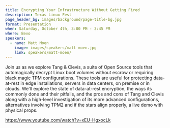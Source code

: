 ```yaml
---
title: Encrypting Your Infrastructure Without Getting Fired
description: Texas Linux Fest
page_header_bg: images/background/page-title-bg.jpg
format: Presentation
when: Saturday, October 4th, 3:00 PM - 3:45 PM
where: Bevo
speakers:
  - name: Matt Moen
    image: images/speakers/matt-moen.jpg
    link: speakers/matt-moen/
---
```


Join us as we explore Tang & Clevis, a suite of Open Source tools that
automagically decrypt Linux boot volumes without escrow or requiring black
magic TPM configurations.  These tools are useful for protecting data-at-rest
in edge installations, servers in data centers, on premise or in clouds.  We'll
explore the state of data-at-rest encryption, the ways its commonly done and
their pitfalls, and the pros and cons of Tang and Clevis along with a
high-level investigation of its more advanced configurations, alternatives
involving TPM2 and if the stars align properly, a live demo with physical
props.

<https://www.youtube.com/watch?v=xEU-HgxocLk>

